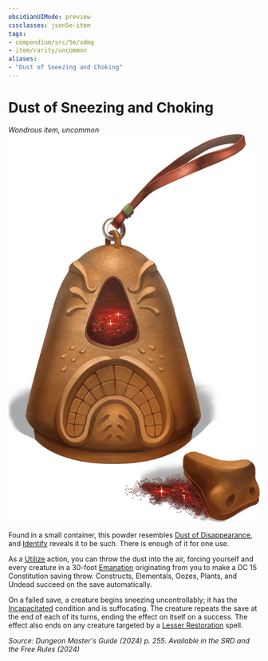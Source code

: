 ```yaml
---
obsidianUIMode: preview
cssclasses: json5e-item
tags:
- compendium/src/5e/xdmg
- item/rarity/uncommon
aliases: 
- "Dust of Sneezing and Choking"
---
```

# Dust of Sneezing and Choking
*Wondrous item, uncommon*  
![](/3-Mechanics/CLI/items/img/dust-of-sneezing-and-choking.webp#right)


Found in a small container, this powder resembles [Dust of Disappearance](/3-Mechanics/CLI/items/dust-of-disappearance-xdmg.md), and [Identify](/3-Mechanics/CLI/spells/identify-xphb.md) reveals it to be such. There is enough of it for one use.

As a [Utilize](actions.md#Utilize) action, you can throw the dust into the air, forcing yourself and every creature in a 30-foot [Emanation](/3-Mechanics/CLI/variant-rules/emanation-area-of-effect-xphb.md) originating from you to make a DC 15 Constitution saving throw. Constructs, Elementals, Oozes, Plants, and Undead succeed on the save automatically.

On a failed save, a creature begins sneezing uncontrollably; it has the [Incapacitated](conditions.md#Incapacitated) condition and is suffocating. The creature repeats the save at the end of each of its turns, ending the effect on itself on a success. The effect also ends on any creature targeted by a [Lesser Restoration](/3-Mechanics/CLI/spells/lesser-restoration-xphb.md) spell.

*Source: Dungeon Master's Guide (2024) p. 255. Available in the <span title='Systems Reference Document (5.2)'>SRD</span> and the Free Rules (2024)*